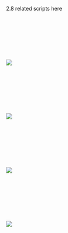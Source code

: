 2.8 related scripts here

<br>
<br>
<br>
<br>
<br>
<br>

![](https://github.com/K-410/blender-scripts/blob/master/gifs/text_insert2.gif)

<br>
<br>
<br>
<br>
<br>
<br>

![](https://github.com/K-410/blender-scripts/blob/master/gifs/text_copy2.gif)

<br>
<br>
<br>
<br>
<br>
<br>

![](https://github.com/K-410/blender-scripts/blob/master/gifs/local_scene.gif)

<br>
<br>
<br>
<br>
<br>
<br>

![](https://github.com/K-410/blender-scripts/blob/master/gifs/object_move_origin.gif)
